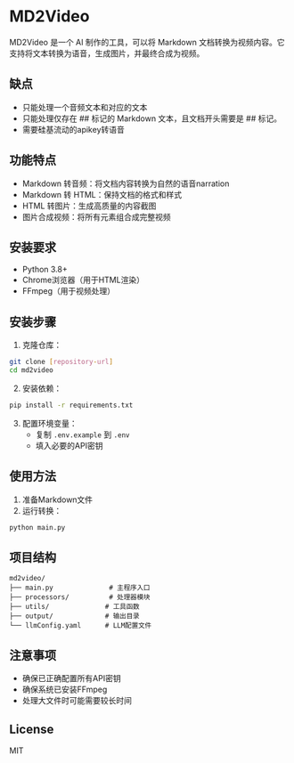 # MD2Video

MD2Video 是一个 AI 制作的工具，可以将 Markdown 文档转换为视频内容。它支持将文本转换为语音，生成图片，并最终合成为视频。
## 缺点
- 只能处理一个音频文本和对应的文本
- 只能处理仅存在 ## 标记的 Markdown 文本，且文档开头需要是 ## 标记。
- 需要硅基流动的apikey转语音

## 功能特点

- Markdown 转音频：将文档内容转换为自然的语音narration
- Markdown 转 HTML：保持文档的格式和样式
- HTML 转图片：生成高质量的内容截图
- 图片合成视频：将所有元素组合成完整视频

## 安装要求

- Python 3.8+
- Chrome浏览器（用于HTML渲染）
- FFmpeg（用于视频处理）

## 安装步骤

1. 克隆仓库：
```bash
git clone [repository-url]
cd md2video
```

2. 安装依赖：
```bash
pip install -r requirements.txt
```

3. 配置环境变量：
   - 复制 `.env.example` 到 `.env`
   - 填入必要的API密钥

## 使用方法

1. 准备Markdown文件
2. 运行转换：
```bash
python main.py
```

## 项目结构

```
md2video/
├── main.py              # 主程序入口
├── processors/          # 处理器模块
├── utils/              # 工具函数
├── output/             # 输出目录
└── llmConfig.yaml      # LLM配置文件
```

## 注意事项

- 确保已正确配置所有API密钥
- 确保系统已安装FFmpeg
- 处理大文件时可能需要较长时间

## License

MIT 
